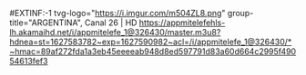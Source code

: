 #EXTINF:-1 tvg-logo="https://i.imgur.com/m504ZL8.png" group-title="ARGENTINA", Canal 26 | HD
https://appmitelefehls-lh.akamaihd.net/i/appmitelefe_1@326430/master.m3u8?hdnea=st=1627583782~exp=1627590982~acl=/i/appmitelefe_1@326430/*~hmac=89af272fda1a3eb45eeeeab948d8ed597791d83a60d664c2995f49054613fef3
